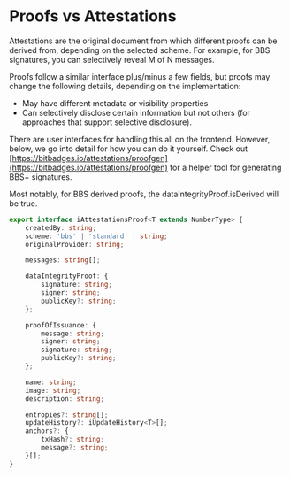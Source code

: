 # Proofs vs Attestations

Attestations are the original document from which different proofs can be derived from, depending on the selected scheme. For example, for BBS signatures, you can selectively reveal M of N messages.

Proofs follow a similar interface plus/minus a few fields, but proofs may change the following details, depending on the implementation:

-   May have different metadata or visibility properties
-   Can selectively disclose certain information but not others (for approaches that support selective disclosure).

There are user interfaces for handling this all on the frontend. However, below, we go into detail for how you can do it yourself. Check out [https://bitbadges.io/attestations/proofgen](https://bitbadges.io/attestations/proofgen) for a helper tool for generating BBS+ signatures.

Most notably, for BBS derived proofs, the dataIntegrityProof.isDerived will be true.

```typescript
export interface iAttestationsProof<T extends NumberType> {
    createdBy: string;
    scheme: 'bbs' | 'standard' | string;
    originalProvider: string;

    messages: string[];

    dataIntegrityProof: {
        signature: string;
        signer: string;
        publicKey?: string;
    };

    proofOfIssuance: {
        message: string;
        signer: string;
        signature: string;
        publicKey?: string;
    };

    name: string;
    image: string;
    description: string;

    entropies?: string[];
    updateHistory?: iUpdateHistory<T>[];
    anchors?: {
        txHash?: string;
        message?: string;
    }[];
}
```
